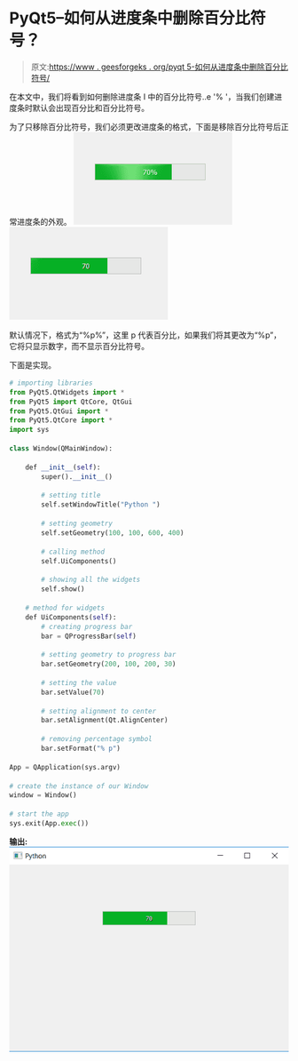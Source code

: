 # PyQt5–如何从进度条中删除百分比符号？

> 原文:[https://www . geesforgeks . org/pyqt 5-如何从进度条中删除百分比符号/](https://www.geeksforgeeks.org/pyqt5-how-to-remove-the-percentage-symbol-from-the-progress-bar/)

在本文中，我们将看到如何删除进度条 I 中的百分比符号..e '% '，当我们创建进度条时默认会出现百分比和百分比符号。

为了只移除百分比符号，我们必须更改进度条的格式，下面是移除百分比符号后正常进度条的外观。
![](img/83dbcad73b3ce2fd80cf6a06dbfdf786.png) ![](img/930524f8c0467ac20e1e6df73e2c5179.png)

默认情况下，格式为“%p%”，这里 p 代表百分比，如果我们将其更改为“%p”，它将只显示数字，而不显示百分比符号。

下面是实现。

```py
# importing libraries
from PyQt5.QtWidgets import * 
from PyQt5 import QtCore, QtGui
from PyQt5.QtGui import * 
from PyQt5.QtCore import * 
import sys

class Window(QMainWindow):

    def __init__(self):
        super().__init__()

        # setting title
        self.setWindowTitle("Python ")

        # setting geometry
        self.setGeometry(100, 100, 600, 400)

        # calling method
        self.UiComponents()

        # showing all the widgets
        self.show()

    # method for widgets
    def UiComponents(self):
        # creating progress bar
        bar = QProgressBar(self)

        # setting geometry to progress bar
        bar.setGeometry(200, 100, 200, 30)

        # setting the value
        bar.setValue(70)

        # setting alignment to center
        bar.setAlignment(Qt.AlignCenter)

        # removing percentage symbol
        bar.setFormat("% p")

App = QApplication(sys.argv)

# create the instance of our Window
window = Window()

# start the app
sys.exit(App.exec())
```

**输出:**
![](img/0c840e2f7039d578dcf50185f9c2a7dc.png)